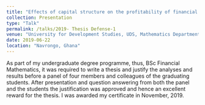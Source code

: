 ```yaml
---
title: "Effects of capital structure on the profitability of financial firms on the Ghana Stock Exchange, GSE."
collection: Presentation
type: "Talk"
permalink: /talks/2019- Thesis Defense-1
venue: "University for Development Studies, UDS, Mathematics Department"
date: 2019-06-22
location: "Navrongo, Ghana"
---
```


As part of my undergraduate degree programme, thus, BSc Financial Mathematics, it was required to write a thesis and justify the analyses and results before a panel of four members and colleagues of the graduating students. After presentation and question answering from both the panel and the students the justification was approved and hence an excellent reward for the thesis. I was awarded my certificate in November, 2019.
